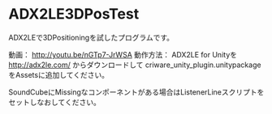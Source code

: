 ADX2LE3DPosTest
===============
ADX2LEで3DPositioningを試したプログラムです。

動画：
http://youtu.be/nGTp7-JrWSA 
動作方法：
ADX2LE for Unityを
http://adx2le.com/
からダウンロードして
criware_unity_plugin.unitypackageをAssetsに追加してください。

SoundCubeにMissingなコンポーネントがある場合はListenerLineスクリプトをセットしなおしてください。
